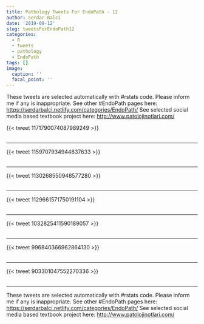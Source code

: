```yaml
---
title: Pathology Tweets For EndoPath - 12
author: Serdar Balci
date: '2019-09-12'
slug: tweetsForEndoPath12
categories:
  - R
  - tweets
  - pathology
  - EndoPath
tags: []
image:
  caption: ''
  focal_point: ''
---
```



These tweets are selected automatically with #rstats code. Please inform me if any is inappropriate.
See other #EndoPath pages here: https://serdarbalci.netlify.com/categories/EndoPath/ 
See selected social media based textbook project here: http://www.patolojinotlari.com/

{{< tweet 1171790074087989249 >}}
<br>
<br>
<hr>
{{< tweet 1159707934944837633 >}}
<br>
<br>
<hr>
{{< tweet 1130268550948577280 >}}
<br>
<br>
<hr>
{{< tweet 1129661571750191104 >}}
<br>
<br>
<hr>
{{< tweet 1032825411590189057 >}}
<br>
<br>
<hr>
{{< tweet 996840366962864130 >}}
<br>
<br>
<hr>
{{< tweet 903301047552270336 >}}
<br>
<br>
<hr>


These tweets are selected automatically with #rstats code. Please inform me if any is inappropriate.
See other #EndoPath pages here: https://serdarbalci.netlify.com/categories/EndoPath/ 
See selected social media based textbook project here: http://www.patolojinotlari.com/
